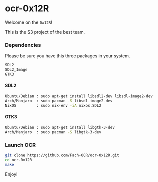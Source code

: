 # ocr-0x12R

Welcome on the `0x12R`!


This is the S3 project of the best team.


### Dependencies

Please be sure you have this three packages in your system.
```bash
SDL2
SDL2_Image
GTK3
```

#### SDL2

```bash
Ubuntu/Debian : sudo apt-get install libsdl2-dev libsdl-image2-dev 
Arch/Manjaro  : sudo pacman -S libsdl-image2-dev
NixOS         : sudo nix-env -iA nixos.SDL2
```

#### GTK3

```bash
Ubuntu/Debian : sudo apt-get install libgtk-3-dev
Arch/Manjaro  : sudo pacman -S libgtk-3-dev
```

### Launch OCR

```bash
git clone https://github.com/Fach-OCR/ocr-0x12R.git
cd ocr-0x12R
make
```


Enjoy!
